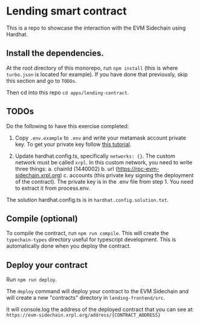 # Lending smart contract

This is a repo to showcase the interaction with the EVM Sidechain using Hardhat.

## Install the dependencies.

At the root directory of this monorepo, run `npm install` (this is where `turbo.json` is located for example). If you have done that previously, skip this section and go to `TODOs`.

Then cd into this repo `cd apps/lending-contract`.

## TODOs

Do the following to have this exercise completed:

1. Copy `.env.example` to `.env` and write your metamask account private key.
   To get your private key follow [this tutorial](https://support.metamask.io/hc/en-us/articles/360015289632-How-to-export-an-account-s-private-key).

2. Update hardhat.config.ts, specifically `networks: {}`. The custom network must be called `xrpl`. In this custom network, you need to write three things:
   a. chainId (1440002)
   b. url (https://rpc-evm-sidechain.xrpl.org)
   c. accounts (this private key signing the deployment of the contract). The private key is in the .env file from step 1. You need to extract it from process.env.

The solution hardhat.config.ts is in `hardhat.config.solution.txt`.

## Compile (optional)

To compile the contract, run `npm run compile`. This will create the `typechain-types` directory useful for typescript development. This is automatically done when you deploy the contract.

## Deploy your contract

Run `npm run deploy`.

The `deploy` command will deploy your contract to the EVM Sidechain and will create a new "contracts" directory in `lending-frontend/src`.

It will console.log the address of the deployed contract that you can see at: `https://evm-sidechain.xrpl.org/address/{CONTRACT_ADDRESS}`

